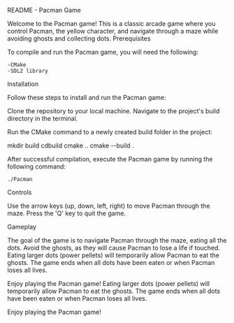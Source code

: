 README - Pacman Game

Welcome to the Pacman game! This is a classic arcade game where you control Pacman, the yellow character, and navigate through a maze while avoiding ghosts and collecting dots.
Prerequisites

To compile and run the Pacman game, you will need the following:

    -CMake
    -SDL2 library

Installation

Follow these steps to install and run the Pacman game:

Clone the repository to your local machine.
Navigate to the project's build directory in the terminal.

Run the CMake command to a newly created build folder in the project:

mkdir build
cdbuild
cmake ..
cmake --build .

After successful compilation, execute the Pacman game by running the following command:

    ./Pacman

Controls

 Use the arrow keys (up, down, left, right) to move Pacman through the maze.
 Press the 'Q' key to quit the game.

Gameplay

 The goal of the game is to navigate Pacman through the maze, eating all the dots.
 Avoid the ghosts, as they will cause Pacman to lose a life if touched.
 Eating larger dots (power pellets) will temporarily allow Pacman to eat the ghosts.
 The game ends when all dots have been eaten or when Pacman loses all lives.

Enjoy playing the Pacman game!
    Eating larger dots (power pellets) will temporarily allow Pacman to eat the ghosts.
    The game ends when all dots have been eaten or when Pacman loses all lives.

Enjoy playing the Pacman game!
